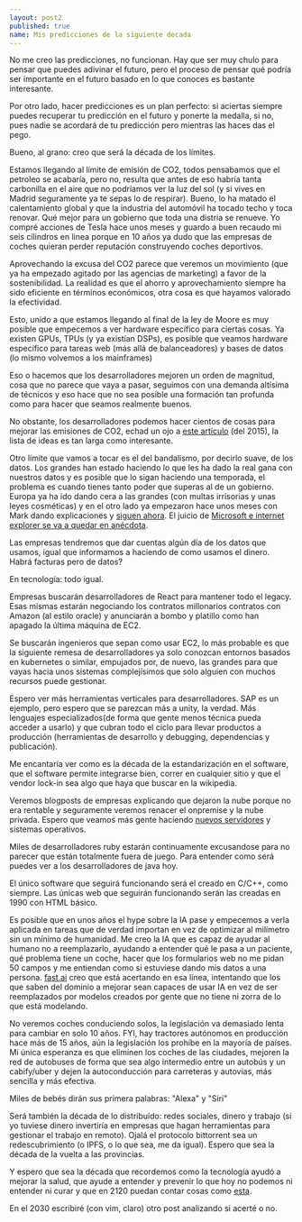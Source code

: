 ```yaml
---
layout: post2
published: true
name: Mis predicciones de la siguiente decada
---
```


No me creo las predicciones, no funcionan. Hay que ser muy chulo para pensar que puedes adivinar el futuro, pero el proceso de pensar qué podría ser importante en el futuro basado en lo que conoces es bastante interesante.

Por otro lado, hacer predicciones es un plan perfecto: si aciertas siempre puedes recuperar tu predicción en el futuro y ponerte la medalla, si no, pues nadie se acordará de tu predicción pero mientras las haces das el pego.

Bueno, al grano: creo que será la década de los límites.

Estamos llegando al límite de emisión de CO2, todos pensabamos que el petroleo se acabaría, pero no, resulta que antes de eso habría tanta carbonilla en el aire que no podríamos ver la luz del sol (y si vives en Madrid seguramente ya te sepas lo de respirar).  Bueno, lo ha matado el calentamiento global y que la industria del automóvil ha tocado techo y toca renovar. Qué mejor para un gobierno que toda una distria se renueve. Yo compré acciones de Tesla hace unos meses y guardo a buen recaudo mi seis cilindros en linea porque en 10 años ya dudo que las
empresas de coches quieran perder reputación construyendo coches deportivos.

Aprovechando la excusa del CO2 parece que veremos un movimiento (que ya ha empezado agitado por las agencias de marketing) a favor de la sostenibilidad. La realidad es que el ahorro y aprovechamiento siempre ha sido eficiente en términos económicos, otra cosa es que hayamos valorado la efectividad.

Esto, unido a que estamos llegando al final de la ley de Moore es muy posible que empecemos a ver hardware específico para ciertas cosas. Ya existen GPUs, TPUs (y ya existían DSPs), es posible que veamos hardware específico para tareas web (más allá de balanceadores) y bases de datos (lo mismo volvemos a los mainframes)

Eso o hacemos que los desarrolladores mejoren un orden de magnitud, cosa que no parece que vaya a pasar, seguimos con una demanda altísima de técnicos y eso hace que no sea posible una formación tan profunda como para hacer que seamos realmente buenos.

No obstante, los desarrolladores podemos hacer cientos de cosas para mejorar las emisiones de CO2, echad un ojo a [este artículo](http://worrydream.com/#!/ClimateChange) (del 2015), la lista de ideas es tan larga como interesante.

Otro límite que vamos a tocar es el del bandalismo, por decirlo suave, de los datos. Los grandes han estado haciendo lo que les ha dado la real gana con nuestros datos y es posible que lo sigan haciendo una temporada, el problema es cuando tienes tanto poder que superas al de un gobierno.  Europa ya ha ido dando cera a las grandes (con multas irrisorias y unas leyes cosméticas) y en el otro lado ya empezaron hace unos meses con Mark dando explicaciones y [siguen ahora](https://twitter.com/dhh/status/1218284652592615425). El juicio de [Microsoft e internet explorer se va a quedar en anécdota](https://es.wikipedia.org/wiki/Caso_Estados_Unidos_contra_Microsoft).

Las empresas tendremos que dar cuentas algún día de los datos que usamos, igual que informamos a haciendo de como usamos el dinero. Habrá facturas pero de datos?

En tecnología: todo igual.

Empresas buscarán desarrolladores de React para mantener todo el legacy. Esas mismas estarán negociando los contratos millonarios contratos con Amazon (al estilo oracle) y anunciarán a bombo y platillo como han apagado la última máquina de EC2.

Se buscarán ingenieros que sepan como usar EC2, lo más probable es que la siguiente remesa de desarrolladores ya solo conozcan entornos basados en kubernetes o similar, empujados por, de nuevo, las grandes para que vayas hacia unos sistemas complejísimos que solo alguien con muchos recursos puede gestionar.

Espero ver más herramientas verticales para desarrolladores. SAP es un ejemplo, pero espero que se parezcan más a unity, la verdad. Más lenguajes especializados(de forma que gente menos técnica pueda acceder a usarlo) y que cubran todo el ciclo para llevar productos a producción (herramientas de desarrollo y debugging, dependencias y  publicación).

Me encantaría ver como es la década de la estandarización en el software, que el software permite integrarse bien, correr en cualquier sitio y que el vendor lock-in sea algo que haya que buscar en la wikipedia.

Veremos blogposts de empresas explicando que dejaron la nube porque no era rentable y seguramente veremos renacer el onpremise y la nube privada. Espero que veamos más gente haciendo [nuevos servidores](https://oxide.computer) y sistemas operativos.

Miles de desarrolladores ruby estarán continuamente excusandose para no parecer que están totalmente fuera de juego. Para entender como será puedes ver a los desarrolladores de java hoy.

El único software que seguirá funcionando será el creado en C/C++, como siempre. Las únicas web que seguirán funcionando serán las creadas en 1990 con HTML básico.

Es posible que en unos años el hype sobre la IA pase y empecemos a verla aplicada en tareas que de verdad importan en vez de optimizar al milímetro sin un mínimo de humanidad. Me creo la IA que es capaz de ayudar al humano no a reemplazarlo, ayudando a entender qué le pasa a un paciente, qué problema tiene un coche, hacer que los formularios web no me pidan 50 campos y me entiendan como si estuviese dando mis datos a una persona. [fast.ai](https://fast.ai) creo que está acertando en esa línea, intentando que los que saben del dominio a mejorar sean capaces de usar IA en vez de ser reemplazados por modelos creados por gente que no tiene ni zorra de lo que está modelando.

No veremos coches conduciendo solos, la legislación va demasiado lenta para cambiar en solo 10 años. FYI, hay tractores autónomos en producción hace más de 15 años, aún la legislación los prohíbe en la mayoría de países. Mi única esperanza es que eliminen los coches de las ciudades, mejoren la red de autobuses de forma que sea algo intermedio entre un autobús y un cabify/uber y dejen la autoconducción para carreteras y autovías, más sencilla y más efectiva.

Miles de bebés dirán sus primera palabras: "Alexa" y "Siri"

Será también la década de lo distribuído: redes sociales, dinero y trabajo (si yo tuviese dinero invertiría en empresas que hagan herramientas para gestionar el trabajo en remoto). Ojalá el protocolo bittorrent sea un redescubrimiento (o IPFS, o lo que sea, me da igual). Espero que sea la década de la vuelta a las provincias.

Y espero que sea la década que recordemos como la tecnología ayudó a mejorar la salud, que ayude a entender y prevenir lo que hoy no podemos ni entender ni curar y que en 2120 puedan contar cosas como [esta](https://twitter.com/Nopanaden/status/1216018606032596992).

En el 2030 escribiré (con vim, claro) otro post analizando si acerté o no.

